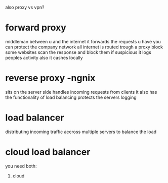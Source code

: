 
also proxy vs vpn?

# forward proxy
middleman between u and the internet
it forwards the requests u have
you can protect the company network
all internet is routed trough a proxy
block some websites
scan the response and block them if suspicious
it logs peoples activity
also it cashes locally 

# reverse proxy -ngnix
sits on the server side
handles incoming requests from clients
it also has the functionality of load balancing
protects the servers
logging

# load balancer
distributing incoming traffic accross multiple servers to balance the load



# cloud load balancer
you need both:
1. cloud 